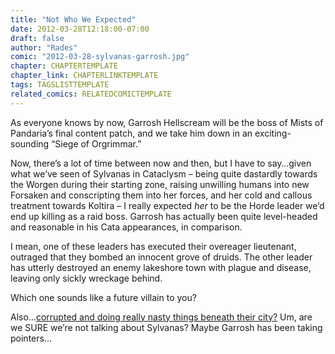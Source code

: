 ```yaml
---
title: "Not Who We Expected"
date: 2012-03-28T12:18:00-07:00
draft: false
author: "Rades"
comic: "2012-03-28-sylvanas-garrosh.jpg"
chapter: CHAPTERTEMPLATE
chapter_link: CHAPTERLINKTEMPLATE
tags: TAGSLISTTEMPLATE
related_comics: RELATEDCOMICTEMPLATE
---
```


As everyone knows by now, Garrosh Hellscream will be the boss of Mists of Pandaria’s final content patch, and we take him down in an exciting-sounding “Siege of Orgrimmar.” 


Now, there’s a lot of time between now and then, but I have to say…given what we’ve seen of Sylvanas in Cataclysm – being quite dastardly towards the Worgen during their starting zone, raising unwilling humans into new Forsaken and conscripting them into her forces, and her cold and callous treatment towards Koltira – I really expected *her* to be the Horde leader we’d end up killing as a raid boss. Garrosh has actually been quite level-headed and reasonable in his Cata appearances, in comparison. 


I mean, one of these leaders has executed their overeager lieutenant, outraged that they bombed an innocent grove of druids. The other leader has utterly destroyed an enemy lakeshore town with plague and disease, leaving only sickly wreckage behind.


Which one sounds like a future villain to you?


Also…[corrupted and doing really nasty things beneath their city?](http://www.mmo-champion.com/content/2688-Other-Press-Tour-Interviews-A-Night-in-Mists-of-Pandaria-Blue-Posts-MoP-Screenshot) Um, are we SURE we’re not talking about Sylvanas? Maybe Garrosh has been taking pointers…

